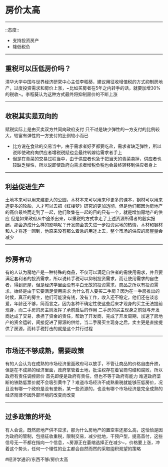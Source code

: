 # 房价太高
- - - -
::态度::
* 支持投资房产
* 降低税负
- - - -
## 重税可以压低房价吗？
清华大学中国与世界经济研究中心主任李稻葵，建议用征收增值税的方式抑制房地产，过度投资需求和房价上涨，~比如买房者在5年之内转手的话，就要加增30%的税收~。李稻葵认为这种方式最终将抑制房价的不断上涨
- - - -
## 收税其实是双向的
赋税实际上是由买卖双方共同向政府支付
只不过是缺少弹性的一方支付的比例较大，较富有弹性的一方支付的比例较小而已
* 比方说在食盐的交易当中，由于需求者好歹都要吃盐，需求者缺乏弹性，所以说即使政府向供应者增税税赋也会最终转嫁给需求者手上
* 但是在青菜的交易过程当中，由于供应者也急于把当天的青菜卖掉，供应者也较缺乏弹性，所以说即使政府向需求者增税负税也会最终转移到供应者身上
- - - -
## 利益促进生产
土地本来可以用来建更大的公园，木材本来可以用来印更多的课本，钢材可以用来造更多的轮船，人才可以去把《红楼梦》研究的更加透彻，但是他们都因为房地产的高价最终而走到了一起，他们聚集在一起的目的只有一个，就是增加房地产的供应
但是如果政府从中途杀出来，以重税的方式拿走了上述资源所得者的殷实报酬，那会造成什么样的影响呢？开发商会丧失进一步投资买地的热情，木材和钢材和人才将逐一回到，他原来没有那么着急的用途上去，整个市场的供应的房屋量会减少
- - - -
## 炒房有功
有的人认为房地产是一种特殊的商品，不仅可以满足自住者的需使用需求，并且要满足套利者的投资需求，所以说转手税可以抑制投资需求，而让使用需求的自住者，得到房屋，但是经济学里面没有平白无故的投资需求，商品之所以有投资需求，始终是由于它要满足使用需求
为什么有人要买二手房？因为在一手房推出的时候，真正的房主，他们可能没有钱，没有工作，收入还不稳定，他们还在谈恋爱，年龄还不够，简而言之，因为各种不确定性使这些后来才现身的买主无法提前现身，而二手房的房主则发挥了承前启后的作用
二手房的买主现身之前就与开发商达成了交易，承担了资金的责任，帮助了开发商，完成了开发周期，加速了房地产的资金运转，间接促进了房源的供给，当二手房买主现身之后，卖主更是直接提供了房源，而转手税打击的就是这个并行过程
- - - -
## 市场还不够成熟，需要政策
有的人会认为在成熟的市场经济里面政府可以放手，不管让商品的价格自由升跌，但是在不成熟的经济里面，政府掌管着土地，批注权存在着官商勾结和腐败，所以政府有责任调控房价
首先即便是政府有责任，但也不等于政府有能力
难道政府垄断的铁路低票价就不会吸引黄牛了？难道市场经济不成熟重税就能够压低房价，况且没有哪一个政府是没有垄断，某一些资源的，也没有哪个市场经济是完全成熟的
经济规律不因外部环境的改变而改变
- - - -
## 过多政策的坏处
有人会说，既然房地产供不应求，那为什么房地产的置空率还那么高，这恰恰是因为政府的管制，包括征收重税，限制交易，减少批地，干预户型，提高首付，这些信号无一不都在指向一个信息，~房源正在萎缩选择正在减少~，价格要上涨，冲着这个势头，任何一个理性的业主都会自然而然的采取囤积观望的策略




#经济学通识/东西不够/房价太高